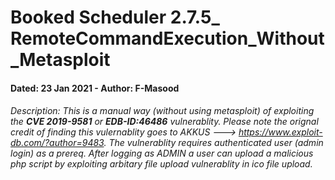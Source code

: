 # Booked Scheduler 2.7.5_ RemoteCommandExecution_Without_Metasploit
#### Dated: 23 Jan 2021 - Author: F-Masood
###### Description: This is a manual way (without using metasploit) of exploiting the **CVE 2019-9581** or **EDB-ID:46486** vulnerablity. Please note the orignal credit of finding this vulernablity goes to AKKUS ---> https://www.exploit-db.com/?author=9483. The vulnerablity requires authenticated user (admin login) as a prereq. After logging as ADMIN a user can upload a malicious php script by exploiting arbitary file upload vulnerablity in ico file upload. 

